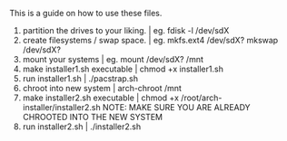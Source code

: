 This is a guide on how to use these files.

1.	partition the drives to your liking.	|	eg. fdisk -l /dev/sdX 
2.	create filesystems / swap space. 	|	eg. mkfs.ext4 /dev/sdX? mkswap /dev/sdX?
3.	mount your systems			|	eg. mount /dev/sdX? /mnt
4.	make installer1.sh executable		|	chmod +x installer1.sh
5.	run installer1.sh			|	./pacstrap.sh
6.	chroot into new system			|	arch-chroot /mnt
7.	make installer2.sh executable		|	chmod +x /root/arch-installer/installer2.sh NOTE: MAKE SURE YOU ARE ALREADY CHROOTED INTO THE NEW SYSTEM
8.	run installer2.sh			|	./installer2.sh
